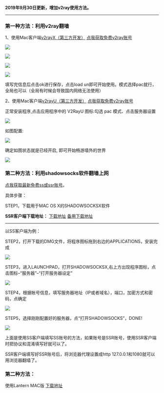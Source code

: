 **2019年9月30日更新，增加v2ray使用方法。**

***

### 第一种方法：利用v2ray翻墙

1、使用Mac客户端[v2rayX（第三方开发）](https://github.com/insisttech/v2rayX-copy/releases) [点我获取免费v2ray账号](https://github.com/Alvin9999/new-pac/wiki/v2ray%E5%85%8D%E8%B4%B9%E8%B4%A6%E5%8F%B7)

![](https://raw.githubusercontent.com/Alvin9999/PAC/master/v2ray/mac1.jpg)

![](https://raw.githubusercontent.com/Alvin9999/PAC/master/v2ray/mac2.jpg)

![](https://raw.githubusercontent.com/Alvin9999/PAC/master/v2ray/mac3.jpg)

![](https://raw.githubusercontent.com/Alvin9999/PAC/master/v2ray/mac4.jpg)

填写完信息后点击ok进行保存，点击load un即可开始使用。模式选择pac就行，全局也可以（全局有时候会导致国内网络无法使用）

2、使用Mac客户端[v2rayU（第三方开发）](https://github.com/yanue/V2rayU/releases)  [点我获取免费v2ray账号](https://github.com/Alvin9999/new-pac/wiki/v2ray%E5%85%8D%E8%B4%B9%E8%B4%A6%E5%8F%B7)

正常安装程序,点击应用程序中的 V2RayU 图标:勾选 pac 模式、点击服务器设置

![](https://raw.githubusercontent.com/Alvin9999/PAC/master/v2ray/v2rayu1.png)

如图配置:

![](https://raw.githubusercontent.com/Alvin9999/PAC/master/v2ray/v2rayu2.png)

确定如图状态就是已经开启, 即可开始畅游墙外的世界

![](https://raw.githubusercontent.com/Alvin9999/PAC/master/v2ray/v2rayu3.png)

### 第二种方法：利用shadowsocks软件翻墙上网

[点我获取最新免费ss或ssr账号](https://github.com/Alvin9999/new-pac/wiki/ss%E5%85%8D%E8%B4%B9%E8%B4%A6%E5%8F%B7)。

具体步骤：

STEP1，下载用于MAC OS X的SHADOWSOCKSX软件 

**SSR客户端下载地址：** [下载地址](https://github.com/shadowsocksr-backup/ShadowsocksX-NG/releases) [备用下载地址](https://nofile.io/f/62K91pC7cBa/ShadowsocksX-NG-R8+.dmg)

***

以SS客户端为例：

STEP2，打开下载的DMG文件，将程序图标拖到右边的APPLICATIONS，安装完成

![](https://raw.githubusercontent.com/Alvin9999/pac2/master/MAC1.png)

STEP3，进入LAUNCHPAD，打开SHADOWSOCKSX,右上方出现程序图标，点击图标–“服务器”–“打开服务器设定”

![](https://raw.githubusercontent.com/Alvin9999/pac2/master/MAC2.png)

STEP4，根据帐号信息，填写服务器地址（IP或者域名），端口，加密方式和密码，点确定

![](https://raw.githubusercontent.com/Alvin9999/pac2/master/MAC3.png)

STEP5，选择刚刚配置好的服务器，点“打开SHADOWSOCKS”，DONE!

![](https://raw.githubusercontent.com/Alvin9999/pac2/master/MAC4.png)

上面是使用SS客户端填写SS账号的方法，如果账号是SSR账号，使用SSR客户端时把协议和混淆填写好就可以了。

SSR客户端填写好SSR账号后，将浏览器代理设置成http 127.0.0.1和1080就可以用浏览器翻墙了。

### 第二种方法：

使用Lantern MAC版 [下载地址](https://github.com/getlantern/download/wiki)
